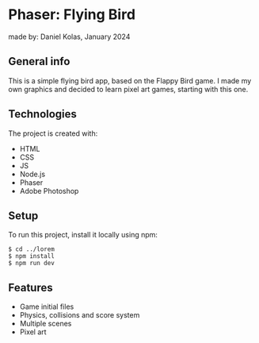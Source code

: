 # Phaser: Flying Bird
made by: Daniel Kolas, January 2024

## General info
This is a simple flying bird app, based on the Flappy Bird game. I made my own graphics and decided to learn pixel art games, starting with this one.

## Technologies
The project is created with:
* HTML
* CSS
* JS
* Node.js
* Phaser
* Adobe Photoshop

## Setup
To run this project, install it locally using npm:
```
$ cd ../lorem
$ npm install
$ npm run dev
```

## Features
* Game initial files
* Physics, collisions and score system
* Multiple scenes
* Pixel art
